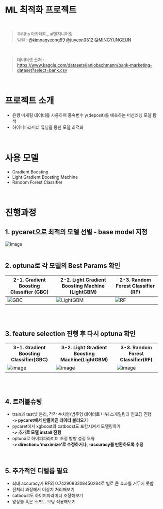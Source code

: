 # ML 최적화 프로젝트
<br>  

> 우리fis 아카데미_ ai엔지니어링 <br> 팀원 :
> [@kimnagyeong99](https://github.com/kimnagyeong99) 
> [@juyeon0312](https://github.com/juyeon0312) 
> [@MINGYUNGEUN](https://github.com/MINGYUNGEUN)
<br>

> 데이터셋 출처 : <br>
> https://www.kaggle.com/datasets/janiobachmann/bank-marketing-dataset?select=bank.csv  
<br>

# 프로젝트 소개
- 은행 마케팅 데이터를 사용하여 종속변수 y(deposit)를 예측하는 머신러닝 모델 탐색  
- 하이퍼파라미터 튜닝을 통한 모델 최적화   
<br>

# 사용 모델
- Gradient Boosting 
- Light Gradient Boosting Machine
- Random Forest Classifier
<br>

# 진행과정
## 1. pycaret으로 최적의 모델 선별 - base model 지정
![image](https://github.com/user-attachments/assets/2ee884b1-385c-4ac3-b2da-2026dbb32dee)
<br><br>

## 2. optuna로 각 모델의 Best Params 확인

| 2-1. Gradient Boosting Classifier (GBC) | 2-2. Light Gradient Boosting Machine (LightGBM) | 2-3. Random Forest Classifier (RF) |
| --- | --- | --- |
| ![GBC](https://github.com/user-attachments/assets/82e46f33-4133-40d2-9fe8-a7c664b00770) | ![LightGBM](https://github.com/user-attachments/assets/b2788791-39ec-480f-985c-edbc1db52f1f) | ![RF](https://github.com/user-attachments/assets/986bd278-b579-43bd-922c-425d1bca9e37) |

<br><br>

## 3. feature selection 진행 후 다시 optuna 확인

| 3-1. Gradient Boosting Classifier(GBC) | 3-2. Light Gradient Boosting Machine(LightGBM) | 3-3. Random Forest Classifier(RF) |
| --- | --- | --- |
| ![image](https://github.com/user-attachments/assets/eedca1b9-734d-4902-9520-636196865eb5) | ![image](https://github.com/user-attachments/assets/70a1861d-0b76-4968-b055-dea2782dd41a) | ![image](https://github.com/user-attachments/assets/675886f7-785c-476e-8d28-1f621f5a6e38) |

<br><br>

## 4. 트러블슈팅
- train과 test셋 분리, 각각 수치형/범주형 데이터로 나눠 스케일링과 인코딩 진행<br>
  **-> pycaret에서 만들어진 데이터 불러오기**
- pycaret에서 xgboost와 catboost도 포함시켜서 모델링하기<br>
  **-> 추가로 모델 install 진행**
- optuna로 하이퍼파라미터 조정 방향 설정 오류<br>
  **-> direction='maximize'로 수정하거나, -accuracy를 반환하도록 수정**

<br>

## 5. 추가적인 디벨롭 필요
- 최대 accuracy가 RF의 0.7429083308450284로 별로 큰 효과를 거두지 못함
- 전처리 과정에서 이상치 처리해보기
- catboost도 하이퍼파라미터 조정해보기
- 앙상블 혹은 소프트 보팅 적용해보기 
